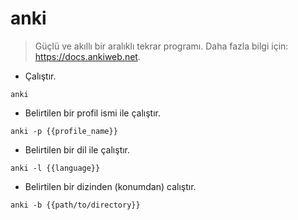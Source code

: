 # anki

> Güçlü ve akıllı bir aralıklı tekrar programı.
> Daha fazla bilgi için: <https://docs.ankiweb.net>.

- Çalıştır.

`anki`

- Belirtilen bir profil ismi ile çalıştır.

`anki -p {{profile_name}}`

- Belirtilen bir dil ile çalıştır.

`anki -l {{language}}`

- Belirtilen bir dizinden (konumdan) calıştır.

`anki -b {{path/to/directory}}`
